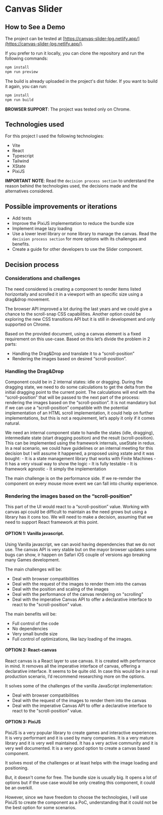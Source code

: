# Canvas Slider

## How to See a Demo

The project can be tested at [https://canvas-slider-lpg.netlify.app/](https://canvas-slider-lpg.netlify.app/).

If you prefer to run it locally, you can clone the repository and run the following commands:

```bash
npm install
npm run preview
```

The build is already uploaded in the project's dist folder. If you want to build it again, you can run:

```bash
npm install
npm run build
```

**BROWSER SUPPORT**: The project was tested only on Chrome.

## Technologies used

For this project I used the following technologies:

- Vite
- React
- Typescript
- Tailwind
- XState
- PixiJS

**IMPORTANT NOTE**: Read the `decision process section` to understand the reason behind the technologies used, the decisions made and the alternatives considered.

## Possible improvements or iterations

- Add tests
- Improve the PixiJS implementation to reduce the bundle size
- Implement image lazy loading
- Use a lower level library or none library to manage the canvas. Read the `decision process section` for more options with its challenges and benefits.
- Create a guide for other developers to use the Slider component.

## Decision process

### Considerations and challenges

The need considered is creating a component to render items listed horizontally and scrolled it in a viewport with an specific size using a drag&drop movement.

The browser API improved a lot during the last years and we could give a chance to the scroll-snap CSS capabilities. Another option could be exploring the new CSS transitions API but it is still in development and only supported on Chrome.

Based on the provided document, using a canvas element is a fixed requirement on this use-case. Based on this let’s divide the problem in 2 parts:

- Handling the Drag&Drop and translate it to a “scroll-position”
- Rendering the images based on desired “scroll-position”.

### Handling the Drag&Drop

Component could be in 2 internal states: idle or dragging. During the dragging state, we need to do some calculations to get the delta from the initial dragging point to the current point. The calculations will end with the “scroll-position” that will be passed to the next part of the process: rendering the images based on the “scroll-position”. It is not mandatory but if we can use a “scroll-position” compatible with the potential implementation of an HTML scroll implementation, it could help on further implementations, but this is not a requirement, let’s apply it only if it comes natural.

We need an internal component state to handle the states (idle, dragging), intermediate state (start dragging position) and the result (scroll-position). This can be implemented using the framework internals, useState in redux. In a real scenario, we could have guidelines or an internal meeting for this decision but I will assume it happened, a proposed using xstate and it was bought: - It is a state management library that works with Finite Machines - It has a very visual way to show the logic - It is fully testable - It is framework agnostic - It simply the implementation

The main challenge is on the performance side. If we re-remder the component on every mouse move event we can fall into chunky experience.

### Rendering the images based on the “scroll-position”

This part of the UI would react to a “scroll-position” value. Working with canvas api could be difficult to maintain as the need grows but using a library has it cons too. We will need to make a decision, assuming that we need to support React framework at this point.

#### OPTION 1: Vanilla javascript.

Using Vanilla javascript, we can avoid having dependencies that we do not use. The canvas API is very stable but on the mayor browser updates some bugs can show, ir happen on Safari iOS couple of versions ago breaking many Games development.

The main challenges will be:

- Deal with browser compatibilities
- Deal with the request of the images to render them into the canvas
- Deal with the position and scaling of the images
- Deal with the performance of the canvas rendering on "scrolling"
- Deal with the imperative Canvas API to offer a declarative interface to react to the "scroll-position" value.

The main benefits will be:

- Full control of the code
- No dependencies
- Very small bundle size
- Full control of optimizations, like lazy loading of the images.

#### OPTION 2: React-canvas

React canvas is a React layer to use canvas. It is created with performance in mind. It removes all the imperative interface of canvas, offering a declarative interface. It seems to be quite old. In case this would be in a real production scenario, I’d recommend researching more on the options.

It solves some of the challenges of the vanilla JavaScript implementation:

- Deal with browser compatibilities
- Deal with the request of the images to render them into the canvas
- Deal with the imperative Canvas API to offer a declarative interface to react to the "scroll-position" value.

#### OPTION 3: PixiJS

PixiJS is a very popular library to create games and interactive experiences. It is very performant and it is used by many companies. It is a very mature library and it is very well maintained. It has a very active community and it is very well documented. It is a very good option to create a canvas based component.

It solves most of the challenges or at least helps with the image loading and positioning.

But, it doesn't come for free. The bundle size is usually big. It opens a lot of options but if the use case would be only creating this component, it could be an overkill.

However, since we have freedom to choose the technologies, I will use PixiJS to create the component as a PoC, understanding that it could not be the best option for some scenarios.
